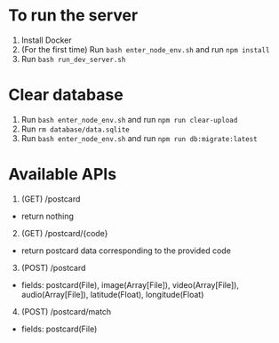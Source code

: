 # To run the server

1. Install Docker
2. (For the first time) Run `bash enter_node_env.sh` and run `npm install`
3. Run `bash run_dev_server.sh`

# Clear database

1. Run `bash enter_node_env.sh` and run `npm run clear-upload`
2. Run `rm database/data.sqlite`
3. Run `bash enter_node_env.sh` and run `npm run db:migrate:latest`

# Available APIs

1. (GET) /postcard
- return nothing

2. (GET) /postcard/{code}
- return postcard data corresponding to the provided code

3. (POST) /postcard
- fields: postcard(File), image(Array[File]), video(Array[File]), audio(Array[File]), latitude(Float), longitude(Float)

4. (POST) /postcard/match
- fields: postcard(File)
